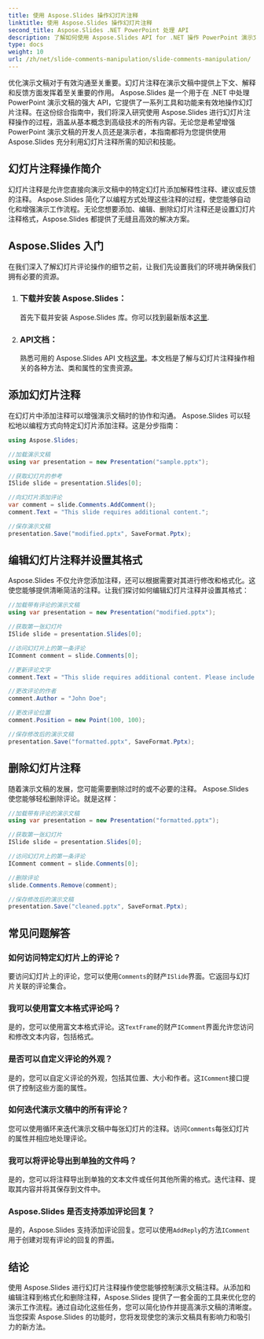 ```yaml
---
title: 使用 Aspose.Slides 操作幻灯片注释
linktitle: 使用 Aspose.Slides 操作幻灯片注释
second_title: Aspose.Slides .NET PowerPoint 处理 API
description: 了解如何使用 Aspose.Slides API for .NET 操作 PowerPoint 演示文稿中的幻灯片注释。探索用于添加、编辑和格式化幻灯片注释的分步指南和源代码示例。
type: docs
weight: 10
url: /zh/net/slide-comments-manipulation/slide-comments-manipulation/
---
```


优化演示文稿对于有效沟通至关重要。幻灯片注释在演示文稿中提供上下文、解释和反馈方面发挥着至关重要的作用。 Aspose.Slides 是一个用于在 .NET 中处理 PowerPoint 演示文稿的强大 API，它提供了一系列工具和功能来有效地操作幻灯片注释。在这份综合指南中，我们将深入研究使用 Aspose.Slides 进行幻灯片注释操作的过程，涵盖从基本概念到高级技术的所有内容。无论您是希望增强 PowerPoint 演示文稿的开发人员还是演示者，本指南都将为您提供使用 Aspose.Slides 充分利用幻灯片注释所需的知识和技能。

## 幻灯片注释操作简介

幻灯片注释是允许您直接向演示文稿中的特定幻灯片添加解释性注释、建议或反馈的注释。 Aspose.Slides 简化了以编程方式处理这些注释的过程，使您能够自动化和增强演示工作流程。无论您想要添加、编辑、删除幻灯片注释还是设置幻灯片注释格式，Aspose.Slides 都提供了无缝且高效的解决方案。

## Aspose.Slides 入门

在我们深入了解幻灯片评论操作的细节之前，让我们先设置我们的环境并确保我们拥有必要的资源。

1. ### 下载并安装 Aspose.Slides： 
	首先下载并安装 Aspose.Slides 库。你可以找到最新版本[这里](https://releases.aspose.com/slides/net/).

2. ### API文档： 
	熟悉可用的 Aspose.Slides API 文档[这里](https://reference.aspose.com/slides/net/)。本文档是了解与幻灯片注释操作相关的各种方法、类和属性的宝贵资源。

## 添加幻灯片注释

在幻灯片中添加注释可以增强演示文稿时的协作和沟通。 Aspose.Slides 可以轻松地以编程方式向特定幻灯片添加注释。这是分步指南：

```csharp
using Aspose.Slides;

//加载演示文稿
using var presentation = new Presentation("sample.pptx");

//获取幻灯片的参考
ISlide slide = presentation.Slides[0];

//向幻灯片添加评论
var comment = slide.Comments.AddComment();
comment.Text = "This slide requires additional content.";

//保存演示文稿
presentation.Save("modified.pptx", SaveFormat.Pptx);
```

## 编辑幻灯片注释并设置其格式

Aspose.Slides 不仅允许您添加注释，还可以根据需要对其进行修改和格式化。这使您能够提供清晰简洁的注释。让我们探讨如何编辑幻灯片注释并设置其格式：

```csharp
//加载带有评论的演示文稿
using var presentation = new Presentation("modified.pptx");

//获取第一张幻灯片
ISlide slide = presentation.Slides[0];

//访问幻灯片上的第一条评论
IComment comment = slide.Comments[0];

//更新评论文字
comment.Text = "This slide requires additional content. Please include relevant statistics.";

//更改评论的作者
comment.Author = "John Doe";

//更改评论位置
comment.Position = new Point(100, 100);

//保存修改后的演示文稿
presentation.Save("formatted.pptx", SaveFormat.Pptx);
```

## 删除幻灯片注释

随着演示文稿的发展，您可能需要删除过时的或不必要的注释。 Aspose.Slides 使您能够轻松删除评论。就是这样：

```csharp
//加载带有评论的演示文稿
using var presentation = new Presentation("formatted.pptx");

//获取第一张幻灯片
ISlide slide = presentation.Slides[0];

//访问幻灯片上的第一条评论
IComment comment = slide.Comments[0];

//删除评论
slide.Comments.Remove(comment);

//保存修改后的演示文稿
presentation.Save("cleaned.pptx", SaveFormat.Pptx);
```

## 常见问题解答

### 如何访问特定幻灯片上的评论？

要访问幻灯片上的评论，您可以使用`Comments`的财产`ISlide`界面。它返回与幻灯片关联的评论集合。

### 我可以使用富文本格式评论吗？

是的，您可以使用富文本格式评论。这`TextFrame`的财产`IComment`界面允许您访问和修改文本内容，包括格式。

### 是否可以自定义评论的外观？

是的，您可以自定义评论的外观，包括其位置、大小和作者。这`IComment`接口提供了控制这些方面的属性。

### 如何迭代演示文稿中的所有评论？

您可以使用循环来迭代演示文稿中每张幻灯片的注释。访问`Comments`每张幻灯片的属性并相应地处理评论。

### 我可以将评论导出到单独的文件吗？

是的，您可以将注释导出到单独的文本文件或任何其他所需的格式。迭代注释、提取其内容并将其保存到文件中。

### Aspose.Slides 是否支持添加评论回复？

是的，Aspose.Slides 支持添加评论回复。您可以使用`AddReply`的方法`IComment`用于创建对现有评论的回复的界面。

## 结论

使用 Aspose.Slides 进行幻灯片注释操作使您能够控制演示文稿注释。从添加和编辑注释到格式化和删除注释，Aspose.Slides 提供了一套全面的工具来优化您的演示工作流程。通过自动化这些任务，您可以简化协作并提高演示文稿的清晰度。当您探索 Aspose.Slides 的功能时，您将发现使您的演示文稿具有影响力和吸引力的新方法。
